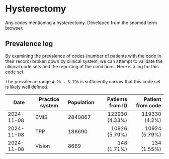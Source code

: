 # Hysterectomy

Any codes mentioning a hysterectomy. Developed from the snomed term browser.

## Prevalence log

By examining the prevalence of codes (number of patients with the code in their record) broken down by clinical system, we can attempt to validate the clinical code sets and the reporting of the conditions. Here is a log for this code set.

The prevalence range `4.2% - 5.79%` is sufficiently narrow that this code set is likely well defined.

| Date       | Practice system | Population | Patients from ID | Patient from code |
| ---------- | --------------- | ---------- | ---------------: | ----------------: |
| 2024-11-08 | EMIS | 2840867 | 122930 (4.33%) | 119330 (4.2%) | 
| 2024-11-08 | TPP | 188690 | 10926 (5.79%) | 10924 (5.79%) | 
| 2024-11-08 | Vision | 8669 | 148 (1.71%) | 134 (1.55%) | 